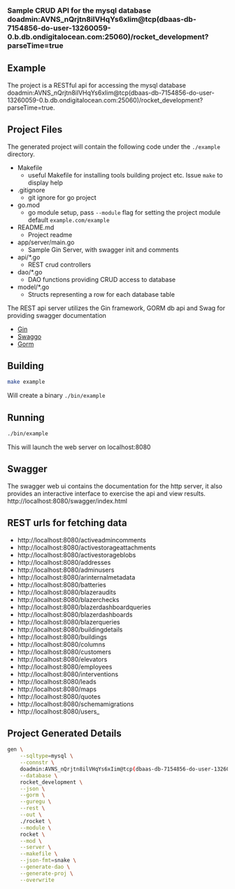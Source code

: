 [comment]: <> (This is a generated file please edit source in ./templates)
[comment]: <> (All modification will be lost, you have been warned)
[comment]: <> ()
### Sample CRUD API for the mysql database doadmin:AVNS_nQrjtn8ilVHqYs6xIim@tcp(dbaas-db-7154856-do-user-13260059-0.b.db.ondigitalocean.com:25060)/rocket_development?parseTime=true

## Example
The project is a RESTful api for accessing the mysql database doadmin:AVNS_nQrjtn8ilVHqYs6xIim@tcp(dbaas-db-7154856-do-user-13260059-0.b.db.ondigitalocean.com:25060)/rocket_development?parseTime=true.

## Project Files
The generated project will contain the following code under the `./example` directory.
* Makefile
  * useful Makefile for installing tools building project etc. Issue `make` to display help
* .gitignore
  * git ignore for go project
* go.mod
  * go module setup, pass `--module` flag for setting the project module default `example.com/example`
* README.md
  * Project readme
* app/server/main.go
  * Sample Gin Server, with swagger init and comments
* api/*.go
  * REST crud controllers
* dao/*.go
  * DAO functions providing CRUD access to database
* model/*.go
  * Structs representing a row for each database table

The REST api server utilizes the Gin framework, GORM db api and Swag for providing swagger documentation
* [Gin](https://github.com/gin-gonic/gin)
* [Swaggo](https://github.com/swaggo/swag)
* [Gorm](https://github.com/jinzhu/gorm)

## Building
```.bash
make example
```
Will create a binary `./bin/example`

## Running
```.bash
./bin/example
```
This will launch the web server on localhost:8080

## Swagger
The swagger web ui contains the documentation for the http server, it also provides an interactive interface to exercise the api and view results.
http://localhost:8080/swagger/index.html

## REST urls for fetching data


* http://localhost:8080/activeadmincomments
* http://localhost:8080/activestorageattachments
* http://localhost:8080/activestorageblobs
* http://localhost:8080/addresses
* http://localhost:8080/adminusers
* http://localhost:8080/arinternalmetadata
* http://localhost:8080/batteries
* http://localhost:8080/blazeraudits
* http://localhost:8080/blazerchecks
* http://localhost:8080/blazerdashboardqueries
* http://localhost:8080/blazerdashboards
* http://localhost:8080/blazerqueries
* http://localhost:8080/buildingdetails
* http://localhost:8080/buildings
* http://localhost:8080/columns
* http://localhost:8080/customers
* http://localhost:8080/elevators
* http://localhost:8080/employees
* http://localhost:8080/interventions
* http://localhost:8080/leads
* http://localhost:8080/maps
* http://localhost:8080/quotes
* http://localhost:8080/schemamigrations
* http://localhost:8080/users_

## Project Generated Details
```.bash
gen \
    --sqltype=mysql \
    --connstr \
    doadmin:AVNS_nQrjtn8ilVHqYs6xIim@tcp(dbaas-db-7154856-do-user-13260059-0.b.db.ondigitalocean.com:25060)/rocket_development?parseTime=true \
    --database \
    rocket_development \
    --json \
    --gorm \
    --guregu \
    --rest \
    --out \
    ./rocket \
    --module \
    rocket \
    --mod \
    --server \
    --makefile \
    --json-fmt=snake \
    --generate-dao \
    --generate-proj \
    --overwrite
```











